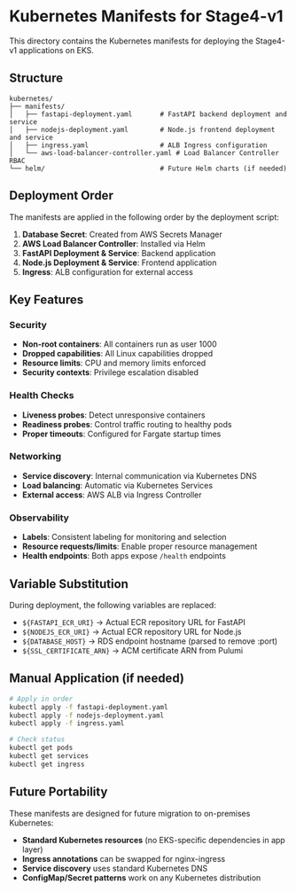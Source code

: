 # Kubernetes Manifests for Stage4-v1

This directory contains the Kubernetes manifests for deploying the Stage4-v1 applications on EKS.

## Structure

```
kubernetes/
├── manifests/
│   ├── fastapi-deployment.yaml       # FastAPI backend deployment and service
│   ├── nodejs-deployment.yaml        # Node.js frontend deployment and service
│   ├── ingress.yaml                  # ALB Ingress configuration
│   └── aws-load-balancer-controller.yaml # Load Balancer Controller RBAC
└── helm/                             # Future Helm charts (if needed)
```

## Deployment Order

The manifests are applied in the following order by the deployment script:

1. **Database Secret**: Created from AWS Secrets Manager
2. **AWS Load Balancer Controller**: Installed via Helm
3. **FastAPI Deployment & Service**: Backend application
4. **Node.js Deployment & Service**: Frontend application
5. **Ingress**: ALB configuration for external access

## Key Features

### Security
- **Non-root containers**: All containers run as user 1000
- **Dropped capabilities**: All Linux capabilities dropped
- **Resource limits**: CPU and memory limits enforced
- **Security contexts**: Privilege escalation disabled

### Health Checks
- **Liveness probes**: Detect unresponsive containers
- **Readiness probes**: Control traffic routing to healthy pods
- **Proper timeouts**: Configured for Fargate startup times

### Networking
- **Service discovery**: Internal communication via Kubernetes DNS
- **Load balancing**: Automatic via Kubernetes Services
- **External access**: AWS ALB via Ingress Controller

### Observability
- **Labels**: Consistent labeling for monitoring and selection
- **Resource requests/limits**: Enable proper resource management
- **Health endpoints**: Both apps expose `/health` endpoints

## Variable Substitution

During deployment, the following variables are replaced:
- `${FASTAPI_ECR_URI}` → Actual ECR repository URL for FastAPI
- `${NODEJS_ECR_URI}` → Actual ECR repository URL for Node.js
- `${DATABASE_HOST}` → RDS endpoint hostname (parsed to remove :port)
- `${SSL_CERTIFICATE_ARN}` → ACM certificate ARN from Pulumi

## Manual Application (if needed)

```bash
# Apply in order
kubectl apply -f fastapi-deployment.yaml
kubectl apply -f nodejs-deployment.yaml
kubectl apply -f ingress.yaml

# Check status
kubectl get pods
kubectl get services
kubectl get ingress
```

## Future Portability

These manifests are designed for future migration to on-premises Kubernetes:
- **Standard Kubernetes resources** (no EKS-specific dependencies in app layer)
- **Ingress annotations** can be swapped for nginx-ingress
- **Service discovery** uses standard Kubernetes DNS
- **ConfigMap/Secret patterns** work on any Kubernetes distribution